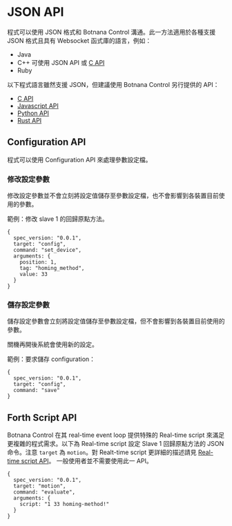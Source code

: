 # JSON API

程式可以使用 JSON 格式和 Botnana Control 溝通。此一方法適用於各種支援 JSON 格式且具有 Websocket 函式庫的語言，例如：

* Java
* C++ 可使用 JSON API 或 [C API](./c-api.md)
* Ruby

以下程式語言雖然支援 JSON，但建議使用 Botnana Control 另行提供的 API：

* [C API](./c-api.md)
* [Javascript API](./javascript-api.md)
* [Python API](./python-api.md)
* [Rust API](./rust-api.md)

## Configuration API

程式可以使用 Configuration API 來處理參數設定檔。

### 修改設定參數

修改設定參數並不會立刻將設定值儲存至參數設定檔，也不會影響到各裝置目前使用的參數。

範例：修改 slave 1 的回歸原點方法。

    {
      spec_version: "0.0.1",
      target: "config",
      command: "set_device",
      arguments: {
        position: 1,
        tag: "homing_method",
        value: 33
      }
    }

### 儲存設定參數

儲存設定參數會立刻將設定值儲存至參數設定檔，但不會影響到各裝置目前使用的參數。

關機再開後系統會使用新的設定。

範例：要求儲存 configuration：

    {
      spec_version: "0.0.1",
      target: "config",
      command: "save"
    }

## Forth Script API

Botnana Control 在其 real-time event loop 提供特殊的 Real-time script 來滿足更複雜的程式需求。以下為 Real-time script 設定 Slave 1 回歸原點方法的 JSON 命令。注意 `target` 為 `motion`。對 Realt-time script 更詳細的描述請見 [Real-time script API](./real-time-script-api.md)。
一般使用者並不需要使用此一 API。

    {
      spec_version: "0.0.1",
      target: "motion",
      command: "evaluate",
      arguments: {
        script: "1 33 homing-method!"        
      }
    }
